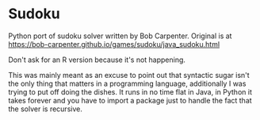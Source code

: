 # Sudoku
Python port of sudoku solver written by Bob Carpenter. Original is at https://bob-carpenter.github.io/games/sudoku/java_sudoku.html

Don't ask for an R version because it's not happening.

This was mainly meant as an excuse to point out that syntactic sugar isn't the only thing that matters in a programming language, additionally I was trying to put off doing the dishes. It runs in no time flat in Java, in Python it takes forever and you have to import a package just to handle the fact that the solver is recursive.
